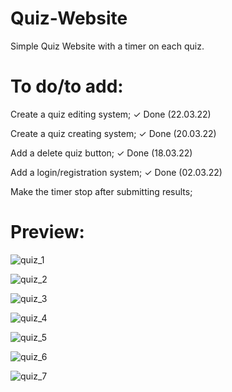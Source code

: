 # Quiz-Website

Simple Quiz Website with a timer on each quiz.

# To do/to add:

Create a quiz editing system;
✓ Done (22.03.22)

Create a quiz creating system;
✓ Done (20.03.22)

Add a delete quiz button;
✓ Done (18.03.22)

Add a login/registration system;
✓ Done (02.03.22)

Make the timer stop after submitting results;

# Preview:


![quiz_1](https://user-images.githubusercontent.com/86254474/159890715-52ca4fed-a327-4dc9-b0a1-41f226dcd480.png)

![quiz_2](https://user-images.githubusercontent.com/86254474/159890725-6cc638fc-fd22-4497-bcd6-d22ac41d89b4.png)

![quiz_3](https://user-images.githubusercontent.com/86254474/159890736-d034da38-65db-42e4-bd82-cb7b84fc4944.png)

![quiz_4](https://user-images.githubusercontent.com/86254474/159890745-56c8fbb5-5360-44d9-be41-036998b37194.png)

![quiz_5](https://user-images.githubusercontent.com/86254474/159890752-88581074-0ba8-4bac-b624-8c904aeb75c6.png)

![quiz_6](https://user-images.githubusercontent.com/86254474/159890778-c9ed10dd-5078-4e13-bab8-6a1de9764560.png)

![quiz_7](https://user-images.githubusercontent.com/86254474/159890795-aec635b7-7fe6-4c7c-8d02-7b07bacbfdca.png)

